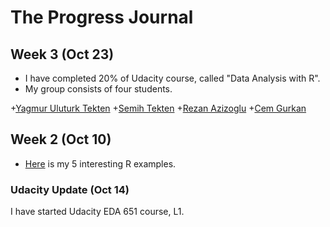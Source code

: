 # The Progress Journal


## Week 3 (Oct 23)
+ I have completed 20% of Udacity course, called "Data Analysis with R".
+ My group consists of four students.

+[Yagmur Uluturk Tekten](https://mef-bda503.github.io/pj-uluturktekteny/)
+[Semih Tekten](https://mef-bda503.github.io/pj-tektens/)
+[Rezan Azizoglu](https://mef-bda503.github.io/pj-rezan/)
+[Cem Gurkan](https://mef-bda503.github.io/pj-gurkanc/)

## Week 2 (Oct 10)

+ [Here](files/uluturktekteny_homework_1.html) is my 5 interesting R examples.

### Udacity Update (Oct 14)
I have started Udacity EDA 651 course, L1. 